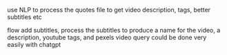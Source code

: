 use NLP to process the quotes file to get video description, tags, better subtitles etc


flow
add subtitles, process the subtitles to produce a name for the video, a description, youtube tags, and pexels video query
could be done very easily with chatgpt